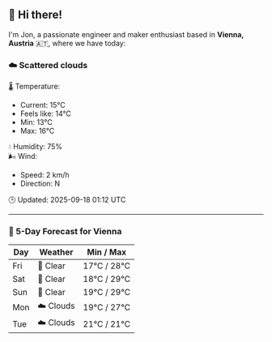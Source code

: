 ## 👋 Hi there!

I'm Jon, a passionate engineer and maker enthusiast based in **Vienna, Austria** 🇦🇹, where we have today:

### ☁️ Scattered clouds 

🌡️ Temperature: 
* Current: 15°C
* Feels like: 14°C
* Min: 13°C 
* Max: 16°C  

💧 Humidity: 75%  
🌬️ Wind: 
* Speed: 2 km/h 
* Direction: N  

🕒 Updated: 2025-09-18 01:12 UTC

---

### 📅 5-Day Forecast for Vienna

| Day | Weather | Min / Max |
|-----|---------|------------|
| Fri | 🌙 Clear | 17°C / 28°C |
| Sat | 🌙 Clear | 18°C / 29°C |
| Sun | 🌙 Clear | 19°C / 29°C |
| Mon | ☁️ Clouds | 19°C / 27°C |
| Tue | ☁️ Clouds | 21°C / 21°C |

